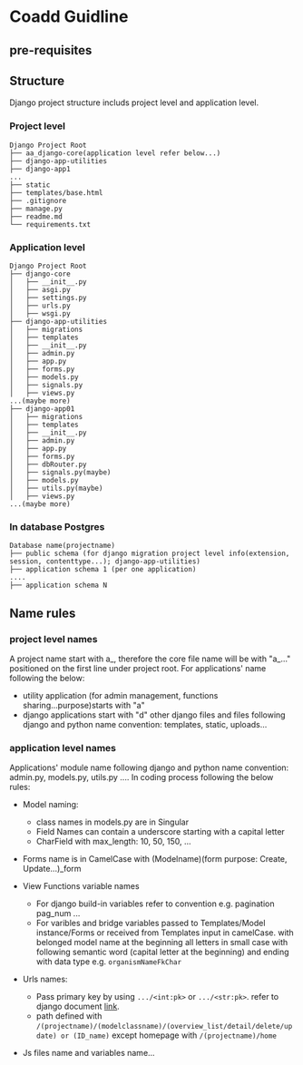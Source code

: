 # Coadd Guidline

## pre-requisites

## Structure
Django project structure includs project level and application level.
### Project level
```
Django Project Root
├── aa_django-core(application level refer below...)
├── django-app-utilities
├── django-app1
...
├── static
├── templates/base.html
├── .gitignore
├── manage.py
├── readme.md
└── requirements.txt
```
### Application level
```
Django Project Root
├── django-core
│   ├── __init__.py
│   ├── asgi.py
│   ├── settings.py
│   ├── urls.py
│   ├── wsgi.py
├── django-app-utilities
│   ├── migrations
│   ├── templates
│   ├── __init__.py
│   ├── admin.py
│   ├── app.py
│   ├── forms.py
│   ├── models.py
│   ├── signals.py
│   ├── views.py
...(maybe more)
├── django-app01
│   ├── migrations
│   ├── templates
│   ├── __init__.py
│   ├── admin.py
│   ├── app.py
│   ├── forms.py
│   ├── dbRouter.py
│   ├── signals.py(maybe)
│   ├── models.py
│   ├── utils.py(maybe)
│   ├── views.py
...(maybe more)
```
### In database Postgres
```
Database name(projectname)
├── public schema (for django migration project level info(extension, session, contenttype...); django-app-utilities)
├── application schema 1 (per one application)
....
├── application schema N
```
## Name rules
### project level names
A project name start with a_, therefore the core file name will be with "a_..." positioned on the first line under project root. For applications' name following the below: 
- utility application (for admin management, functions sharing...purpose)starts with "a"
- django applications start with "d"
other django files and files following django and python name convention: templates, static, uploads...

### application level names
Applications' module name following django and python name convention: admin.py, models.py, utils.py ....
In coding process following the below rules:
- Model naming: 
    - class names in models.py are in Singular
    - Field Names can contain a underscore starting with a capital letter
    - CharField with max_length: 10, 50, 150, ...
- Forms name is in CamelCase with (Modelname)(form purpose: Create, Update...)_form

- View Functions variable names
    - For django build-in variables refer to convention e.g. pagination pag_num ...
    - For varibles and bridge variables passed to Templates/Model instance/Forms or received from Templates input in camelCase. with belonged model name at the beginning all letters in small case with following semantic word (capital letter at the beginning) and ending with data type e.g. ```organismNameFkChar```
- Urls names:
   - Pass primary key by using ```.../<int:pk>``` or ```.../<str:pk>```. refer to django document [link](https://docs.djangoproject.com/en/4.0/ref/models/instances/#the-pk-property).
   - path defined with ```/(projectname)/(modelclassname)/(overview_list/detail/delete/update) or (ID_name)``` except homepage with ```/(projectname)/home```
- Js files name and variables name...

## 
